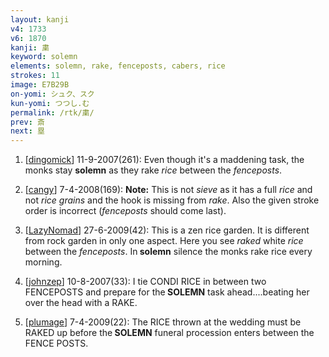 ```yaml
---
layout: kanji
v4: 1733
v6: 1870
kanji: 粛
keyword: solemn
elements: solemn, rake, fenceposts, cabers, rice
strokes: 11
image: E7B29B
on-yomi: シュク、スク
kun-yomi: つつし.む
permalink: /rtk/粛/
prev: 斎
next: 塁
---
```


1) [<a href="http://kanji.koohii.com/profile/dingomick">dingomick</a>] 11-9-2007(261): Even though it&#039;s a maddening task, the monks stay <strong>solemn</strong> as they rake <em>rice</em> between the <em>fenceposts</em>.

2) [<a href="http://kanji.koohii.com/profile/cangy">cangy</a>] 7-4-2008(169): <strong>Note:</strong> This is not <em>sieve</em> as it has a full <em>rice</em> and not <em>rice grains</em> and the hook is missing from <em>rake</em>. Also the given stroke order is incorrect (<em>fenceposts</em> should come last).

3) [<a href="http://kanji.koohii.com/profile/LazyNomad">LazyNomad</a>] 27-6-2009(42): This is a zen rice garden. It is different from rock garden in only one aspect. Here you see <em>raked</em> white <em>rice</em> between the <em>fenceposts</em>. In<strong> solemn</strong> silence the monks rake rice every morning.

4) [<a href="http://kanji.koohii.com/profile/johnzep">johnzep</a>] 10-8-2007(33): I tie CONDI RICE in between two FENCEPOSTS and prepare for the<strong> SOLEMN</strong> task ahead....beating her over the head with a RAKE.

5) [<a href="http://kanji.koohii.com/profile/plumage">plumage</a>] 7-4-2009(22): The RICE thrown at the wedding must be RAKED up before the<strong> SOLEMN</strong> funeral procession enters between the FENCE POSTS.

